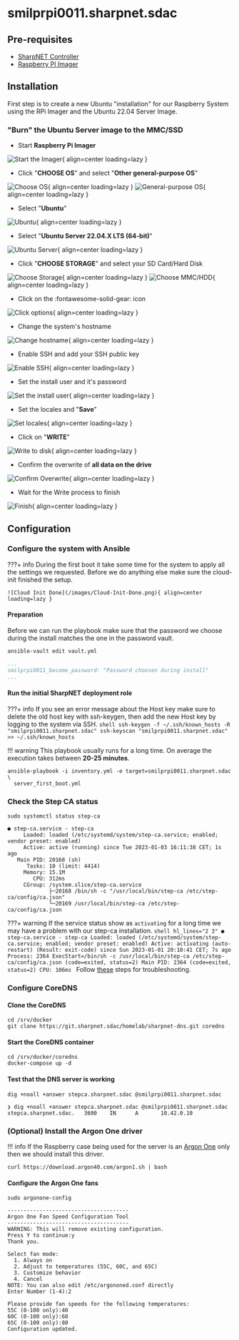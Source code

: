 # smilprpi0011.sharpnet.sdac

## Pre-requisites

- [SharpNET Controller](https://github.com/atraides/sharpnet-controller)
- [Raspberry PI Imager](https://www.raspberrypi.com/software/)

## Installation

First step is to create a new Ubuntu "installation" for our Raspberry System using the RPi Imager and the Ubuntu 22.04 Server Image.

### "Burn" the Ubuntu Server image to the MMC/SSD

- Start **Raspberry Pi Imager**

![Start the Imager](/images/RPI-Imager/Start%20RPI%20Imager.png){ align=center loading=lazy }

- Click "**CHOOSE OS**" and select "**Other general-purpose OS**"

![Choose OS](/images/RPI-Imager/RPi-Image-011.png){ align=center loading=lazy }
![General-purpose OS](/images/RPI-Imager/RPi-Image-014.png){ align=center loading=lazy }

- Select "**Ubuntu**"

![Ubuntu](/images/RPI-Imager/RPi-Image-013.png){ align=center loading=lazy }

- Select "**Ubuntu Server 22.04.X LTS (64-bit)**"

![Ubuntu Server](/images/RPI-Imager/RPi-Image-012.png){ align=center loading=lazy }

- Click "**CHOOSE STORAGE**" and select your SD Card/Hard Disk

![Choose Storage](/images/RPI-Imager/RPi-Image-010.png){ align=center loading=lazy }
![Choose MMC/HDD](/images/RPI-Imager/RPi-Image-009.png){ align=center loading=lazy }

- Click on the :fontawesome-solid-gear: icon

![Click options](/images/RPI-Imager/RPi-Image-001.png){ align=center loading=lazy }

- Change the system's hostname

![Change hostname](/images/RPI-Imager/RPi-Image-008.png){ align=center loading=lazy }

- Enable SSH and add your SSH public key

![Enable SSH](/images/RPI-Imager/RPi-Image-005.png){ align=center loading=lazy }

- Set the install user and it's password

![Set the install user](/images/RPI-Imager/RPi-Image-007.png){ align=center loading=lazy }

- Set the locales and "**Save**"

![Set locales](/images/RPI-Imager/RPi-Image-006.png){ align=center loading=lazy }

- Click on "**WRITE**"

![Write to disk](/images/RPI-Imager/RPi-Image-002.png){ align=center loading=lazy }

- Confirm the overwrite of **all data on the drive**

![Confirm Overwrite](/images/RPI-Imager/RPi-Image-004.png){ align=center loading=lazy }

- Wait for the Write process to finish

![Finish](/images/RPI-Imager/RPi-Image-000.png){ align=center loading=lazy }

## Configuration

### Configure the system with Ansible

???+ info
    During the first boot it take some time for the system to apply all the settings we requested. Before we do anything else make sure the cloud-init finished the setup.

    ![Cloud Init Done](/images/Cloud-Init-Done.png){ align=center loading=lazy }

#### Preparation

Before we can run the playbook make sure that the password we choose during the install matches the one in the password vault.

``` shell
ansible-vault edit vault.yml
```

``` yaml title="vault.yml" hl_lines="2"
...
smilprpi0011_become_password: "Password choosen during install"
...
```

#### Run the **initial** SharpNET deployment role

???+ info
    If you see an error message about the Host key make sure to delete the old host key with ssh-keygen, then add the new Host key by logging to the system via SSH.
    ```shell
    ssh-keygen -f ~/.ssh/known_hosts -R "smilprpi0011.sharpnet.sdac"
    ssh-keyscan "smilprpi0011.sharpnet.sdac" >> ~/.ssh/known_hosts
    ```

!!! warning
    This playbook usually runs for a long time. On average the execution takes between **20-25 minutes**.

```shell
ansible-playbook -i inventory.yml -e target=smilprpi0011.sharpnet.sdac \
  server_first_boot.yml
```

<div id="rpi-success-asciinema" style="z-index: 1; position: relative; max-width: 100%;"></div>

### Check the Step CA status

```shell
sudo systemctl status step-ca
```

``` text title="sudo systemctl status step-ca" hl_lines="3"
● step-ca.service - step-ca
     Loaded: loaded (/etc/systemd/system/step-ca.service; enabled; vendor preset: enabled)
     Active: active (running) since Tue 2023-01-03 16:11:38 CET; 1s ago
   Main PID: 20168 (sh)
      Tasks: 10 (limit: 4414)
     Memory: 15.1M
        CPU: 312ms
     CGroup: /system.slice/step-ca.service
             ├─20168 /bin/sh -c "/usr/local/bin/step-ca /etc/step-ca/config/ca.json"
             └─20169 /usr/local/bin/step-ca /etc/step-ca/config/ca.json
```

???+ warning
    If the service status show as `activating` for a long time we may have a problem with our step-ca installation.
    ```shell hl_lines="2 3"
    ● step-ca.service - step-ca
        Loaded: loaded (/etc/systemd/system/step-ca.service; enabled; vendor preset: enabled)
        Active: activating (auto-restart) (Result: exit-code) since Sun 2023-01-01 20:10:41 CET; 7s ago
        Process: 2364 ExecStart=/bin/sh -c /usr/local/bin/step-ca /etc/step-ca/config/ca.json (code=exited, status=2)
    Main PID: 2364 (code=exited, status=2)
            CPU: 106ms
    ```
    Follow [these](Troubleshooting/step-ca.md) steps for troubleshooting.

### Configure CoreDNS

#### Clone the CoreDNS

```shell
cd /srv/docker
git clone https://git.sharpnet.sdac/homelab/sharpnet-dns.git coredns
```

#### Start the CoreDNS container

```shell
cd /srv/docker/coredns
docker-compose up -d
```

#### Test that the DNS server is working

```shell
dig +noall +answer stepca.sharpnet.sdac @smilprpi0011.sharpnet.sdac
```

``` text
❯ dig +noall +answer stepca.sharpnet.sdac @smilprpi0011.sharpnet.sdac
stepca.sharpnet.sdac.   3600    IN      A       10.42.0.10
```

### (Optional) Install the Argon One driver

!!! info
    If the Raspberry case being used for the server is an [Argon One](https://www.argon40.com/products/argon-one-m-2-case-for-raspberry-pi-4) only then we should install this driver.

```shell
curl https://download.argon40.com/argon1.sh | bash
```

#### Configure the Argon One fans

``` shell
sudo argonone-config
```

``` text
--------------------------------------
Argon One Fan Speed Configuration Tool
--------------------------------------
WARNING: This will remove existing configuration.
Press Y to continue:y
Thank you.

Select fan mode:
  1. Always on
  2. Adjust to temperatures (55C, 60C, and 65C)
  3. Customize behavior
  4. Cancel
NOTE: You can also edit /etc/argononed.conf directly
Enter Number (1-4):2

Please provide fan speeds for the following temperatures:
55C (0-100 only):40
60C (0-100 only):60
65C (0-100 only):80
Configuration updated.
```

<script>
  window.onload = function(){
    AsciinemaPlayer.create('/static/recordings/asciinema/smilprpi0011-config.cast', document.getElementById('rpi-success-asciinema'), {
        poster: 'npt:1:23',
        rows: 20
    });
}
</script>